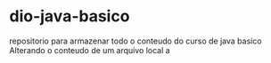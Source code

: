 # dio-java-basico
repositorio para armazenar todo o conteudo do curso de java basico
Alterando o conteudo de um arquivo local a